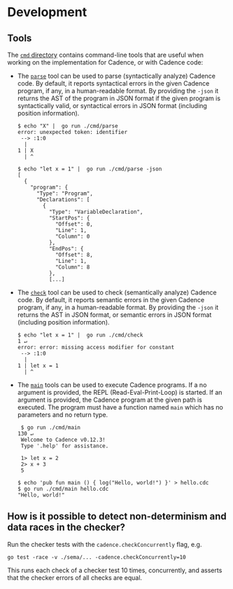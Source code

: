 # Development

## Tools

The [`cmd` directory](https://github.com/onflow/cadence/tree/master/cmd)
contains command-line tools that are useful when working on the implementation for Cadence, or with Cadence code:

- The [`parse`](https://github.com/onflow/cadence/tree/master/cmd/parse) tool
  can be used to parse (syntactically analyze) Cadence code.
  By default, it reports syntactical errors in the given Cadence program, if any, in a human-readable format.
  By providing the `-json` it returns the AST of the program in JSON format if the given program is syntactically valid,
  or syntactical errors in JSON format (including position information).

  ```
  $ echo "X" |  go run ./cmd/parse
  error: unexpected token: identifier
   --> :1:0
    |
  1 | X
    | ^
  ```

  ```
  $ echo "let x = 1" |  go run ./cmd/parse -json
  [
    {
      "program": {
        "Type": "Program",
        "Declarations": [
          {
            "Type": "VariableDeclaration",
            "StartPos": {
              "Offset": 0,
              "Line": 1,
              "Column": 0
            },
            "EndPos": {
              "Offset": 8,
              "Line": 1,
              "Column": 8
            },
            [...]
  ```

- The [`check`](https://github.com/onflow/cadence/tree/master/cmd/check) tool
  can be used to check (semantically analyze) Cadence code.
  By default, it reports semantic errors in the given Cadence program, if any, in a human-readable format.
  By providing the `-json` it returns the AST in JSON format, or semantic errors in JSON format (including position information).

  ```
  $ echo "let x = 1" |  go run ./cmd/check                                                                                                                                                                                        1 ↵
  error: error: missing access modifier for constant
   --> :1:0
    |
  1 | let x = 1
    | ^
  ```

- The [`main`](https://github.com/onflow/cadence/tree/master/cmd/check) tools
  can be used to execute Cadence programs.
  If a no argument is provided, the REPL (Read-Eval-Print-Loop) is started.
  If an argument is provided, the Cadence program at the given path is executed.
  The program must have a function named `main` which has no parameters and no return type.

  ```
   $ go run ./cmd/main                                                                                                                                                                                                           130 ↵
   Welcome to Cadence v0.12.3!
   Type '.help' for assistance.

   1> let x = 2
   2> x + 3
   5
   ```

   ```
   $ echo 'pub fun main () { log("Hello, world!") }' > hello.cdc
   $ go run ./cmd/main hello.cdc
   "Hello, world!"
   ```

## How is it possible to detect non-determinism and data races in the checker?

Run the checker tests with the `cadence.checkConcurrently` flag, e.g.

```shell
go test -race -v ./sema/... -cadence.checkConcurrently=10
```

This runs each check of a checker test 10 times, concurrently,
and asserts that the checker errors of all checks are equal.

